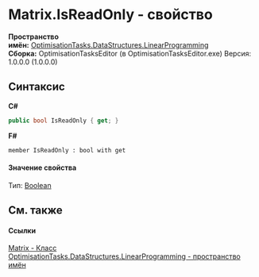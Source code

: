 # Matrix.IsReadOnly - свойство
 

**Пространство имён:**&nbsp;<a href="N_OptimisationTasks_DataStructures_LinearProgramming">OptimisationTasks.DataStructures.LinearProgramming</a><br />**Сборка:**&nbsp;OptimisationTasksEditor (в OptimisationTasksEditor.exe) Версия: 1.0.0.0 (1.0.0.0)

## Синтаксис

**C#**<br />
``` C#
public bool IsReadOnly { get; }
```

**F#**<br />
``` F#
member IsReadOnly : bool with get

```


#### Значение свойства
Тип:&nbsp;<a href="http://msdn2.microsoft.com/ru-ru/library/a28wyd50" target="_blank">Boolean</a>

## См. также


#### Ссылки
<a href="T_OptimisationTasks_DataStructures_LinearProgramming_Matrix">Matrix - Класс</a><br /><a href="N_OptimisationTasks_DataStructures_LinearProgramming">OptimisationTasks.DataStructures.LinearProgramming - пространство имён</a><br />